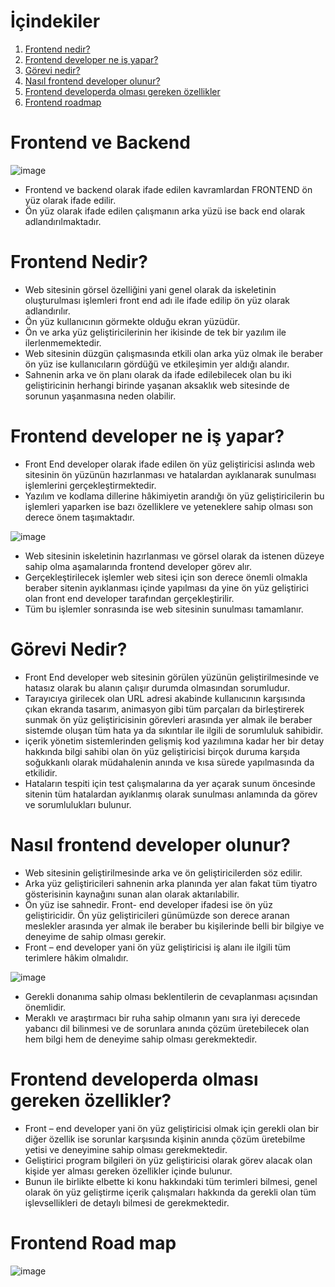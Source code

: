 # İçindekiler

1. [Frontend nedir?](#frontend-nedir)
2. [Frontend developer ne iş yapar?](#frontend-developer-ne-iş-yapar)
3. [Görevi nedir?](#görevi-nedir)
4. [Nasıl frontend developer olunur?](#nasıl-frontend-developer-olunur)
5. [Frontend developerda olması gereken özellikler](#frontend-developerda-olması-gereken-özellikler)
6. [Frontend roadmap](#frontend-road-map)

# Frontend ve Backend

![image](https://www.alastyr.com/blog/wp-content/uploads/2021/09/frontend-backend-yazilimci-farki.png)

- Frontend ve backend olarak ifade edilen kavramlardan FRONTEND ön yüz olarak ifade edilir.
- Ön yüz olarak ifade edilen çalışmanın arka yüzü ise back end olarak adlandırılmaktadır.

# Frontend Nedir?

- Web sitesinin görsel özelliğini yani genel olarak da iskeletinin oluşturulması işlemleri front end adı ile ifade edilip ön yüz olarak adlandırılır.
- Ön yüz kullanıcının görmekte olduğu ekran yüzüdür.
- Ön ve arka yüz geliştiricilerinin her ikisinde de tek bir yazılım ile ilerlenmemektedir.
- Web sitesinin düzgün çalışmasında etkili olan arka yüz olmak ile beraber ön yüz ise kullanıcıların gördüğü ve etkileşimin yer aldığı alandır. 
- Sahnenin arka ve ön planı olarak da ifade edilebilecek olan bu iki geliştiricinin herhangi birinde yaşanan aksaklık web sitesinde de sorunun yaşanmasına neden olabilir.


# Frontend developer ne iş yapar?

- Front End developer olarak ifade edilen ön yüz geliştiricisi aslında web sitesinin ön yüzünün hazırlanması ve hatalardan ayıklanarak sunulması işlemlerini gerçekleştirmektedir.
- Yazılım ve kodlama dillerine hâkimiyetin arandığı ön yüz geliştiricilerin bu işlemleri yaparken ise bazı özelliklere ve yeteneklere sahip olması son derece önem taşımaktadır.

![image](https://www.alastyr.com/blog/wp-content/uploads/2021/09/front-end-developer-.jpg)

- Web sitesinin iskeletinin hazırlanması ve görsel olarak da istenen düzeye sahip olma aşamalarında  frontend developer görev alır.
- Gerçekleştirilecek işlemler web sitesi için son derece önemli olmakla beraber sitenin ayıklanması içinde yapılması da yine ön yüz geliştirici olan front end developer tarafından gerçekleştirilir.
- Tüm bu işlemler sonrasında ise web sitesinin sunulması tamamlanır.

# Görevi Nedir?


- Front End developer web sitesinin görülen yüzünün geliştirilmesinde ve hatasız olarak bu alanın çalışır durumda olmasından sorumludur. 
- Tarayıcıya girilecek olan URL adresi akabinde kullanıcının karşısında çıkan ekranda tasarım, animasyon gibi tüm parçaları da birleştirerek sunmak ön yüz geliştiricisinin görevleri arasında yer almak ile beraber sistemde oluşan tüm hata ya da sıkıntılar ile ilgili de sorumluluk sahibidir.
- içerik yönetim sistemlerinden gelişmiş kod yazılımına kadar her bir detay hakkında bilgi sahibi olan ön yüz geliştiricisi birçok duruma karşıda soğukkanlı olarak müdahalenin anında ve kısa sürede yapılmasında da etkilidir.
- Hataların tespiti için test çalışmalarına da yer açarak sunum öncesinde sitenin tüm hatalardan ayıklanmış olarak sunulması anlamında da görev ve sorumlulukları bulunur.


# Nasıl frontend developer olunur?

- Web sitesinin geliştirilmesinde arka ve ön geliştiricilerden söz edilir.
- Arka yüz geliştiricileri sahnenin arka planında yer alan fakat tüm tiyatro gösterisinin kaynağını sunan alan olarak aktarılabilir.
- Ön yüz ise sahnedir. Front- end developer ifadesi ise ön yüz geliştiricidir. Ön yüz geliştiricileri günümüzde son derece aranan meslekler arasında yer almak ile beraber bu kişilerinde belli bir bilgiye ve deneyime de sahip olması gerekir.
- Front – end developer yani ön yüz geliştiricisi iş alanı ile ilgili tüm terimlere hâkim olmalıdır.

![image](https://www.alastyr.com/blog/wp-content/uploads/2020/10/yazilim-muhendisi-ne-kadar-maas-alir.jpg)

- Gerekli donanıma sahip olması beklentilerin de cevaplanması açısından önemlidir.
- Meraklı ve araştırmacı bir ruha sahip olmanın yanı sıra iyi derecede yabancı dil bilinmesi ve de sorunlara anında çözüm üretebilecek olan hem bilgi hem de deneyime sahip olması gerekmektedir. 

# Frontend developerda olması gereken özellikler?

- Front – end developer yani ön yüz geliştiricisi olmak için gerekli olan bir diğer özellik ise sorunlar karşısında kişinin anında çözüm üretebilme yetisi ve deneyimine sahip olması gerekmektedir. 
- Geliştirici program bilgileri ön yüz geliştiricisi olarak görev alacak olan kişide yer alması gereken özellikler içinde bulunur.
- Bunun ile birlikte elbette ki konu hakkındaki tüm terimleri bilmesi, genel olarak ön yüz geliştirme içerik çalışmaları hakkında da gerekli olan tüm işlevsellikleri de detaylı bilmesi de gerekmektedir.


# Frontend Road map

![image](https://roadmap.sh/roadmaps/frontend.png)










